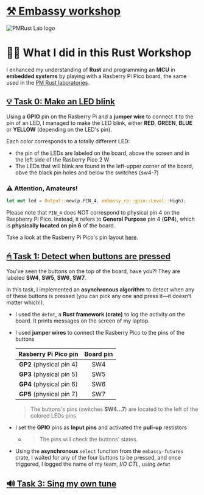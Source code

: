 # [⚒️ Embassy workshop](https://rust.ipworkshop.ro/docs/embassy)

![PMRust Lab logo](https://gitlab.cs.pub.ro/pmrust/pmrust.pages.upb.ro/-/raw/main/website/static/img/logo.svg?ref_type=heads)




# 🙋‍♂️ What I did in this Rust Workshop

I enhanced my understanding of **Rust** and programming an **MCU** in **embedded systems**
by playing with a Rasberry Pi Pico board, the same used in the [PM Rust laboratories](https://pmrust.pages.upb.ro/).


## [💡 Task 0: Make an LED blink](./src/bin/demo.rs)

Using a **GPIO** pin on the Rasberry Pi and a **jumper wire**
to connect it to the pin of an LED,
I managed to make the LED blink,
either **RED**, **GREEN**, **BLUE** or **YELLOW** (depending on the LED's pin).

Each color corresponds to a totally different LED:
- the pin of the LEDs are labeled on the board, above the screen and in the left side of the Rasberry Pico 2 W
- The LEDs that will blink are found in the left-upper corner of the board, obve the black pin holes and below the switches (sw4-7)

### ⚠️ Attention, Amateurs!


```rs
let mut led = Output::new(p.PIN_4, embassy_rp::gpio::Level::High);
```

Please note that `PIN_4` does NOT correspond to physical pin 4 on the Raspberry Pi Pico.
Instead, it refers to **General Purpose** pin 4 (**GP4**), which is **physically located on pin 6** of the board.

Take a look at the Rasberry Pi Pico's pin layout [here](https://rust.ipworkshop.ro/assets/images/pico2w-pinout-49532ea10ab0caedc6a6f21d1bf504bf.svg).


## [🖰 Task 1: Detect when buttons are pressed](./src/bin/hi.rs)

You've seen the buttons on the top of the board, have you?!
They are labeled **SW4**, **SW5**, **SW6**, **SW7**.

In this task, I implemented an **asynchronous algorithm**
to detect when any of these buttons is pressed
(you can pick any one and press it—it doesn’t matter which!).

- I used the `defmt`, a **Rust framework (crate)** to log the activity on the board.
    It prints messages on the screen of my laptop.
- I used **jumper wires** to connect the Rasberry Pico to the pins of the buttons

    | Rasberry Pi Pico pin     | Board pin |
    | :---:                    | :---:     | 
    | **GP2** (physical pin 4) | SW4       |
    | **GP3** (physical pin 5) | SW5       |
    | **GP4** (physical pin 6) | SW6       |
    | **GP5** (physical pin 7) | SW7       |


    > The buttons's pins (switches **SW4...7**) are located to the left of the colored LEDs pins

- I set the **GPIO** pins as **Input pins** and activated the **pull-up** restistors
  - > The pins will check the buttons' states. 
- Using the **asynchronous** `select` function from the `embassy-futures` crate,
    I waited for any of the four buttons to be pressed,
    and once triggered, I logged the name of my team, *I/O CTL*, using `defmt`


## [🔊 Task 3: Sing my own tune](./src/bin/sing.rs)


<!-- TODO: describe it! -->